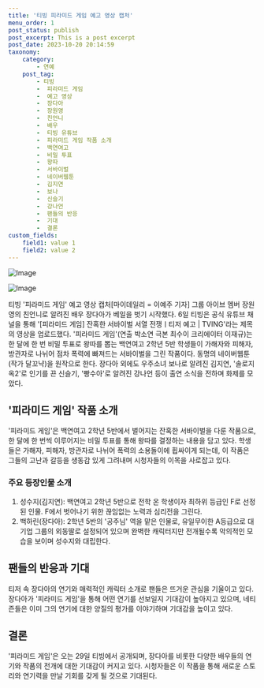 ```yaml
---
title: '티빙 피라미드 게임 예고 영상 캡처'
menu_order: 1
post_status: publish
post_excerpt: This is a post excerpt
post_date: 2023-10-20 20:14:59
taxonomy:
    category:
        - 연예
    post_tag:
        - 티빙
        -  피라미드 게임
        -  예고 영상
        -  장다아
        -  장원영
        -  친언니
        -  배우
        -  티빙 유튜브
        -  피라미드 게임 작품 소개
        -  백연여고
        -  비밀 투표
        -  왕따
        -  서바이벌
        -  네이버웹툰
        -  김지연
        -  보나
        -  신슬기
        -  강나언
        -  팬들의 반응
        -  기대
        -  결론
custom_fields:
    field1: value 1
    field2: value 2
---
```


![Image](https://ssl.pstatic.net/mimgnews/image/117/2024/02/06/0003805193_001_20240206153701185.jpg?type=w540)

![Image](https://mimgnews.pstatic.net/image/117/2024/02/06/0003805193_002_20240206153701227.jpg?type=w540)


티빙 '피라미드 게임' 예고 영상 캡처[마이데일리 = 이예주 기자] 그룹 아이브 멤버 장원영의 친언니로 알려진 배우 장다아가 베일을 벗기 시작했다. 6일 티빙은 공식 유튜브 채널을 통해 '[피라미드 게임] 잔혹한 서바이벌 서열 전쟁ㅣ티저 예고 | TVING'라는 제목의 영상을 업로드했다. '피라미드 게임'(연출 박소연 극본 최수이 크리에이터 이재규)는 한 달에 한 번 비밀 투표로 왕따를 뽑는 백연여고 2학년 5반 학생들이 가해자와 피해자, 방관자로 나뉘어 점차 폭력에 빠져드는 서바이벌을 그린 작품이다. 동명의 네이버웹툰(작가 달꼬냑)을 원작으로 한다. 장다아 외에도 우주소녀 보나로 알려진 김지연, '솔로지옥2'로 인기를 끈 신슬기, '빵수아'로 알려진 강나언 등이 출연 소식을 전하며 화제를 모았다.

## '피라미드 게임' 작품 소개
'피라미드 게임'은 백연여고 2학년 5반에서 벌어지는 잔혹한 서바이벌을 다룬 작품으로, 한 달에 한 번씩 이루어지는 비밀 투표를 통해 왕따를 결정하는 내용을 담고 있다. 학생들은 가해자, 피해자, 방관자로 나뉘어 폭력의 소용돌이에 휩싸이게 되는데, 이 작품은 그들의 고난과 갈등을 생동감 있게 그려내며 시청자들의 이목을 사로잡고 있다.

### 주요 등장인물 소개
1. 성수지(김지연): 백연여고 2학년 5반으로 전학 온 학생이자 최하위 등급인 F로 선정된 인물. F에서 벗어나기 위한 끊임없는 노력과 심리전을 그린다.
2. 백하린(장다아): 2학년 5반의 '공주님' 역을 맡은 인물로, 유일무이한 A등급으로 대기업 그룹의 외동딸로 설정되어 있으며 완벽한 캐릭터지만 전개될수록 악의적인 모습을 보이며 성수지와 대립한다.

## 팬들의 반응과 기대
티저 속 장다아의 연기와 매력적인 캐릭터 소개로 팬들은 뜨거운 관심을 기울이고 있다. 장다아가 '피라미드 게임'을 통해 어떤 연기를 선보일지 기대감이 높아지고 있으며, 네티즌들은 이미 그의 연기에 대한 양질의 평가를 이야기하며 기대감을 높이고 있다.

## 결론
'피라미드 게임'은 오는 29일 티빙에서 공개되며, 장다아를 비롯한 다양한 배우들의 연기와 작품의 전개에 대한 기대감이 커지고 있다. 시청자들은 이 작품을 통해 새로운 스토리와 연기력을 만날 기회를 갖게 될 것으로 기대된다.
